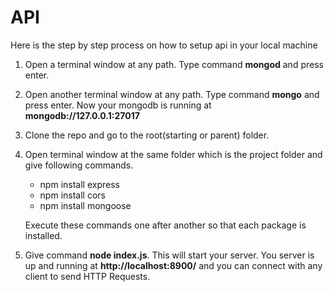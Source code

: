 # API

Here is the step by step process on how to setup api in your local machine

1. Open a terminal window at any path. Type command **mongod** and press enter.
2. Open another terminal window at any path. Type command **mongo** and press enter. Now your mongodb is running at **mongodb://127.0.0.1:27017**

3. Clone the repo and go to the root(starting or parent) folder.

4. Open terminal window at the same folder which is the project folder and give following commands.
   * npm install express
   * npm install cors
   * npm install mongoose

   Execute these commands one after another so that each package is installed.

5. Give command **node index.js**. This will start your server. You server is up and running at **http://localhost:8900/** and you can connect with any client to send HTTP Requests.
